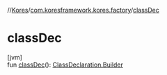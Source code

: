 //[Kores](../../index.md)/[com.koresframework.kores.factory](index.md)/[classDec](class-dec.md)

# classDec

[jvm]\
fun [classDec](class-dec.md)(): [ClassDeclaration.Builder](../com.koresframework.kores.base/-class-declaration/-builder/index.md)
